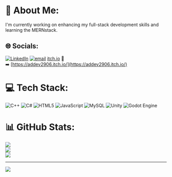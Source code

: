 # 💫 About Me:
I'm currently working on enhancing my full-stack development skills and learning the MERNstack.


## 🌐 Socials:
[![LinkedIn](https://img.shields.io/badge/LinkedIn-%230077B5.svg?logo=linkedin&logoColor=white)](https://linkedin.com/in/www.linkedin.com/in/arjun-dubey-5655a9327) [![email](https://img.shields.io/badge/Email-D14836?logo=gmail&logoColor=white)](mailto:arjundubey2906@gmail.com) [itch.io](https://addev2906.itch.io/) 🎯  
➡️ [https://addev2906.itch.io/](https://addev2906.itch.io/)

# 💻 Tech Stack:
![C++](https://img.shields.io/badge/c++-%2300599C.svg?style=for-the-badge&logo=c%2B%2B&logoColor=white) ![C#](https://img.shields.io/badge/c%23-%23239120.svg?style=for-the-badge&logo=csharp&logoColor=white) ![HTML5](https://img.shields.io/badge/html5-%23E34F26.svg?style=for-the-badge&logo=html5&logoColor=white) ![JavaScript](https://img.shields.io/badge/javascript-%23323330.svg?style=for-the-badge&logo=javascript&logoColor=%23F7DF1E) ![MySQL](https://img.shields.io/badge/mysql-4479A1.svg?style=for-the-badge&logo=mysql&logoColor=white) ![Unity](https://img.shields.io/badge/unity-%23000000.svg?style=for-the-badge&logo=unity&logoColor=white) ![Godot Engine](https://img.shields.io/badge/GODOT-%23FFFFFF.svg?style=for-the-badge&logo=godot-engine)
# 📊 GitHub Stats:
![](https://github-readme-stats.vercel.app/api?username=addev2906&theme=dark&hide_border=false&include_all_commits=false&count_private=false)<br/>
![](https://nirzak-streak-stats.vercel.app/?user=addev2906&theme=dark&hide_border=false)<br/>
![](https://github-readme-stats.vercel.app/api/top-langs/?username=addev2906&theme=dark&hide_border=false&include_all_commits=false&count_private=false&layout=compact)

---
[![](https://visitcount.itsvg.in/api?id=addev2906&icon=0&color=0)](https://visitcount.itsvg.in)

<!-- Proudly created with GPRM ( https://gprm.itsvg.in ) -->
